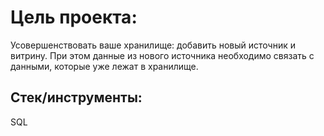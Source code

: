 # Цель проекта:

Усовершенствовать ваше хранилище: добавить новый источник и витрину. При этом данные из нового источника необходимо связать с данными, которые уже лежат в хранилище.

## Стек/инструменты:
SQL
